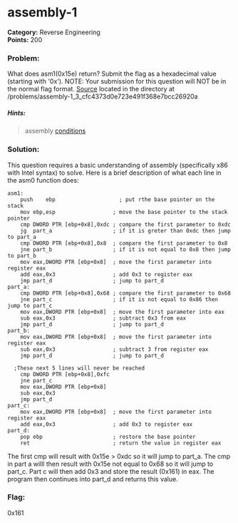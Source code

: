 # assembly-1
__Category:__ Reverse Engineering   
__Points:__ 200

### Problem:

What does asm1(0x15e) return? Submit the flag as a hexadecimal value (starting with '0x'). NOTE: Your submission for this question will NOT be in the normal flag format. [Source](eq_asm_rev.S) located in the directory at /problems/assembly-1_3_cfc4373d0e723e491f368e7bcc26920a

##### Hints:
> assembly [conditions](https://www.tutorialspoint.com/assembly_programming/assembly_conditions.htm)

### Solution:

This question requires a basic understanding of assembly (specifically x86 with Intel syntax) to solve.
Here is a brief description of what each line in the asm0 function does:

```Assembly
asm1:
	push	ebp                    ; put rthe base pointer on the stack
	mov	ebp,esp                  ; move the base pointer to the stack pointer
	cmp	DWORD PTR [ebp+0x8],0xdc ; compare the first parameter to 0xdc
	jg 	part_a	                 ; if it is greter than 0xdc then jump to part_a
	cmp	DWORD PTR [ebp+0x8],0x8  ; compare the first parameter to 0x8
	jne	part_b                   ; if it is not equal to 0x8 then jump to part_b
	mov	eax,DWORD PTR [ebp+0x8]  ; move the first parameter into register eax
	add	eax,0x3                  ; add 0x3 to register eax
	jmp	part_d                   ; jump to part_d
part_a:
	cmp	DWORD PTR [ebp+0x8],0x68 ; compare the first parameter to 0x68
	jne	part_c                   ; if it is not equal to 0x86 then jump to part_c
	mov	eax,DWORD PTR [ebp+0x8]  ; move the first parameter into eax
	sub	eax,0x3                  ; subtract 0x3 from eax
	jmp	part_d                   ; jump to part_d
part_b:
	mov	eax,DWORD PTR [ebp+0x8]  ; move the first parameter into register eax
	sub	eax,0x3                  ; subtract 3 from register eax
	jmp	part_d                   ; jump to part_d
  
  ;These next 5 lines will never be reached
	cmp	DWORD PTR [ebp+0x8],0xfc
	jne	part_c 
	mov	eax,DWORD PTR [ebp+0x8] 
	sub	eax,0x3 
	jmp	part_d
part_c:
	mov	eax,DWORD PTR [ebp+0x8]  ; move the first parameter into register eax
	add	eax,0x3                  ; add 0x3 to register eax
part_d:
	pop	ebp                      ; restore the base pointer
	ret                          ; return the value in register eax
```
The first cmp will result with 0x15e > 0xdc so it will jump to part_a. The cmp in part a willl then result with 0x15e not equal to 0x68 so it will jump to part_c. Part c will then add 0x3 and store the result (0x161) in eax. The program then continues into part_d and returns this value.


### Flag:
0x161
